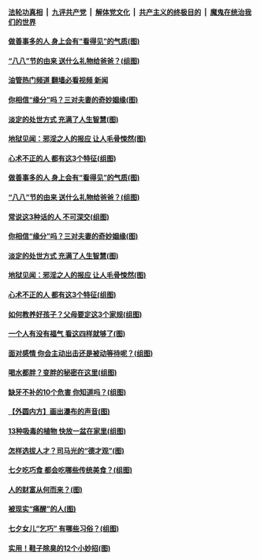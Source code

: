 ####  [法轮功真相](../../../../basic/blob/master/README.md?t=08081831) &nbsp;|&nbsp; [九评共产党](../../../../9ping.md/blob/master/README.md?t=08081831) &nbsp;|&nbsp; [解体党文化](../../../../jtdwh.md/blob/master/README.md?t=08081831)  &nbsp;|&nbsp; [共产主义的终极目的](../../../../gczydzjmd.md/blob/master/README.md?t=08081831) &nbsp;|&nbsp; [魔鬼在统治我们的世界](../../../../mgztzwmdsj.md/blob/master/README.md?t=08081831) 

#### [做善事多的人 身上会有“看得见”的气质(图)](../pages/p8/1013546.md?t=08081831) 

#### [“八八”节的由来 送什么礼物给爸爸？(组图)](../pages/p8/1013729.md?t=08081831) 

#### [油管热门频道 翻墙必看视频 新闻](http://45.76.130.85:81/youtube.html?08081831)

#### [你相信“缘分”吗？三对夫妻的奇妙姻缘(图)](../pages/p8/1013697.md?t=08081831) 

#### [淡定的处世方式 充满了人生智慧(图)](../pages/p8/1013374.md?t=08081831) 

#### [地狱见闻：邪淫之人的报应 让人毛骨悚然(图)](../pages/p8/1013549.md?t=08081831) 

#### [心术不正的人 都有这3个特征(组图)](../pages/p8/1013120.md?t=08081831) 

#### [做善事多的人 身上会有“看得见”的气质(图)](../pages/p8/1013546.md?t=08081831) 

#### [“八八”节的由来 送什么礼物给爸爸？(组图)](../pages/p8/1013729.md?t=08081831) 

#### [常说这3种话的人 不可深交(组图)](../pages/p8/1012805.md?t=08081831) 

#### [你相信“缘分”吗？三对夫妻的奇妙姻缘(图)](../pages/p8/1013697.md?t=08081831) 

#### [淡定的处世方式 充满了人生智慧(图)](../pages/p8/1013374.md?t=08081831) 

#### [地狱见闻：邪淫之人的报应 让人毛骨悚然(图)](../pages/p8/1013549.md?t=08081831) 

#### [心术不正的人 都有这3个特征(组图)](../pages/p8/1013120.md?t=08081831) 

#### [如何教养好孩子？父母要定这3个家规(组图)](../pages/p8/1013564.md?t=08081831) 

#### [一个人有没有福气 看这四样就够了(图)](../pages/p8/1013367.md?t=08081831) 

#### [面对感情 你会主动出击还是被动等待呢？(组图)](../pages/p8/1013350.md?t=08081831) 

#### [喝水都胖？变胖的秘密在这里(组图)](../pages/p8/1012709.md?t=08081831) 

#### [缺牙不补的10个危害 你知道吗？(组图)](../pages/p8/1013114.md?t=08081831) 

#### [【外圆内方】画出瀑布的声音(图)](../pages/p8/1013398.md?t=08081831) 

#### [13种吸毒的植物 快放一盆在家里(组图)](../pages/p8/1013356.md?t=08081831) 

#### [怎样选拔人才？司马光的“德才观”(图)](../pages/p8/1013395.md?t=08081831) 

#### [七夕吃巧食 都会吃哪些传统美食？(组图)](../pages/p8/1012472.md?t=08081831) 

#### [人的财富从何而来？(图)](../pages/p8/1013392.md?t=08081831) 

#### [被现实“痛醒”的人(图)](../pages/p8/1013368.md?t=08081831) 

#### [七夕女儿“乞巧” 有哪些习俗？(组图)](../pages/p8/1013346.md?t=08081831) 

#### [实用！鞋子除臭的12个小妙招(图)](../pages/p8/1013257.md?t=08081831) 

<img src='http://gfw-breaker.win/goodnews/indexes/p8.md' width='0px' height='0px'/>
